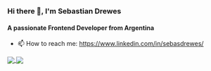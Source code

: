 ### Hi there 👋, I'm Sebastian Drewes

#### A passionate Frontend Developer from Argentina
- 📫 How to reach me: https://www.linkedin.com/in/sebasdrewes/

<a href="https://github.com/SebasDrewes/github-readme-stats">
  <img align="center" src="https://github-readme-stats.vercel.app/api?username=SebasDrewes" />
</a>
<a href="https://github.com/SebasDrewes/github-readme-stats">
  <img align="center" src="https://github-readme-stats.vercel.app/api/top-langs/?username=SebasDrewes" />
</a>

